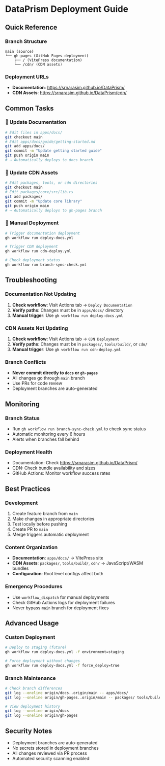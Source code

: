 # DataPrism Deployment Guide

## Quick Reference

### Branch Structure
```
main (source) 
└── gh-pages (GitHub Pages deployment)
    ├── / (VitePress documentation)
    └── /cdn/ (CDN assets)
```

### Deployment URLs
- **Documentation**: https://srnarasim.github.io/DataPrism/
- **CDN Assets**: https://srnarasim.github.io/DataPrism/cdn/

## Common Tasks

### 📝 Update Documentation
```bash
# Edit files in apps/docs/
git checkout main
# Edit apps/docs/guide/getting-started.md
git add apps/docs/
git commit -m "Update getting started guide"
git push origin main
# → Automatically deploys to docs branch
```

### 🔧 Update CDN Assets
```bash
# Edit packages, tools, or cdn directories
git checkout main
# Edit packages/core/src/lib.rs
git add packages/
git commit -m "Update core library"
git push origin main
# → Automatically deploys to gh-pages branch
```

### 🚀 Manual Deployment
```bash
# Trigger documentation deployment
gh workflow run deploy-docs.yml

# Trigger CDN deployment
gh workflow run cdn-deploy.yml

# Check deployment status
gh workflow run branch-sync-check.yml
```

## Troubleshooting

### Documentation Not Updating
1. **Check workflow**: Visit Actions tab → `Deploy Documentation`
2. **Verify paths**: Changes must be in `apps/docs/` directory
3. **Manual trigger**: Use `gh workflow run deploy-docs.yml`

### CDN Assets Not Updating
1. **Check workflow**: Visit Actions tab → `CDN Deployment`
2. **Verify paths**: Changes must be in `packages/`, `tools/build/`, or `cdn/`
3. **Manual trigger**: Use `gh workflow run cdn-deploy.yml`

### Branch Conflicts
- **Never commit directly to `docs` or `gh-pages`**
- All changes go through `main` branch
- Use PRs for code review
- Deployment branches are auto-generated

## Monitoring

### Branch Status
- Run `gh workflow run branch-sync-check.yml` to check sync status
- Automatic monitoring every 6 hours
- Alerts when branches fall behind

### Deployment Health
- Documentation: Check https://srnarasim.github.io/DataPrism/
- CDN: Check bundle availability and sizes
- GitHub Actions: Monitor workflow success rates

## Best Practices

### Development
1. Create feature branch from `main`
2. Make changes in appropriate directories
3. Test locally before pushing
4. Create PR to `main`
5. Merge triggers automatic deployment

### Content Organization
- **Documentation**: `apps/docs/` → VitePress site
- **CDN Assets**: `packages/`, `tools/build/`, `cdn/` → JavaScript/WASM bundles
- **Configuration**: Root level configs affect both

### Emergency Procedures
- Use `workflow_dispatch` for manual deployments
- Check GitHub Actions logs for deployment failures
- Never bypass `main` branch for deployment fixes

## Advanced Usage

### Custom Deployment
```bash
# Deploy to staging (future)
gh workflow run deploy-docs.yml -f environment=staging

# Force deployment without changes
gh workflow run deploy-docs.yml -f force_deploy=true
```

### Branch Maintenance
```bash
# Check branch differences
git log --oneline origin/docs..origin/main -- apps/docs/
git log --oneline origin/gh-pages..origin/main -- packages/ tools/build/ cdn/

# View deployment history
git log --oneline origin/docs
git log --oneline origin/gh-pages
```

## Security Notes

- Deployment branches are auto-generated
- No secrets stored in deployment branches
- All changes reviewed via PR process
- Automated security scanning enabled
